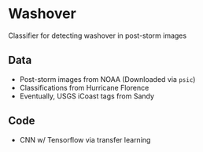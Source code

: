 # Washover
Classifier for detecting washover in post-storm images

## Data
- Post-storm images from NOAA (Downloaded via `psic`)
- Classifications from Hurricane Florence
- Eventually, USGS iCoast tags from Sandy

## Code
- CNN w/ Tensorflow via transfer learning
